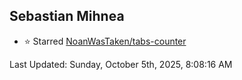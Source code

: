 <h2>Sebastian Mihnea</h2>

<!--RECENT_ACTIVITY:start-->
- ⭐ Starred [NoanWasTaken/tabs-counter](https://github.com/NoanWasTaken/tabs-counter)<br>
<!--RECENT_ACTIVITY:end-->
<!--RECENT_ACTIVITY:last_update-->
Last Updated: Sunday, October 5th, 2025, 8:08:16 AM
<!--RECENT_ACTIVITY:last_update_end-->

<!---LOL-STATS-START-HERE--->
<!---LOL-STATS-END-HERE--->
